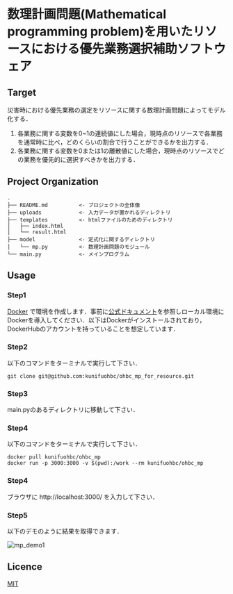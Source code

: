 数理計画問題(Mathematical programming problem)を用いたリソースにおける優先業務選択補助ソフトウェア
==============================

## Target

災害時における優先業務の選定をリソースに関する数理計画問題によってモデル化する．
1. 各業務に関する変数を0~1の連続値にした場合，現時点のリソースで各業務を通常時に比べ，どのくらいの割合で行うことができるかを出力する．
2. 各業務に関する変数を0または1の離散値にした場合，現時点のリソースでどの業務を優先的に選択すべきかを出力する．

## Project Organization

    .
    ├── README.md          <- プロジェクトの全体像
    ├── uploads            <- 入力データが置かれるディレクトリ
    ├── templates          <- htmlファイルのためのディレクトリ
    │   ├── index.html
    │   └── result.html
    ├── model              <- 定式化に関するディレクトリ
    │   └── mp.py          <- 数理計画問題のモジュール
    └── main.py            <- メインプログラム

## Usage

### Step1

[Docker](https://www.docker.com/) で環境を作成します．事前に[公式ドキュメント](https://docs.docker.com/)を参照しローカル環境にDockerを導入してください．以下はDockerがインストールされており，DockerHubのアカウントを持っていることを想定しています．

### Step2

以下のコマンドをターミナルで実行して下さい．
```shell
git clone git@github.com:kunifuohbc/ohbc_mp_for_resource.git
```

### Step3

main.pyのあるディレクトリに移動して下さい．

### Step4

以下のコマンドをターミナルで実行して下さい．
```shell
docker pull kunifuohbc/ohbc_mp
docker run -p 3000:3000 -v $(pwd):/work --rm kunifuohbc/ohbc_mp
```

### Step4

ブラウザに http://localhost:3000/ を入力して下さい．

### Step5

以下のデモのように結果を取得できます．

![mp_demo1](https://user-images.githubusercontent.com/70554494/92748686-57c4b100-f3c0-11ea-899d-28f97bde292f.gif)

## Licence

[MIT](https://github.com/tcnksm/tool/blob/master/LICENCE)


